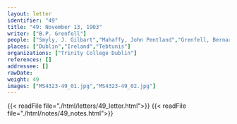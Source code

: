 ```yaml
---
layout: letter
identifier: "49"
title: "49: November 13, 1903"
writer: ["B.P. Grenfell"]
people: ["Smyly, J. Gilbart","Mahaffy, John Pentland","Grenfell, Bernard Pyne"]
places: ["Dublin","Ireland","Tebtunis"]
organizations: ["Trinity College Dublin"]
references: []
addressee: []
rawDate: 
weight: 49
images: ["MS4323-49_01.jpg","MS4323-49_02.jpg"]
---
```

{{< readFile file="./html/letters/49_letter.html">}}
{{< readFile file="./html/notes/49_notes.html">}}